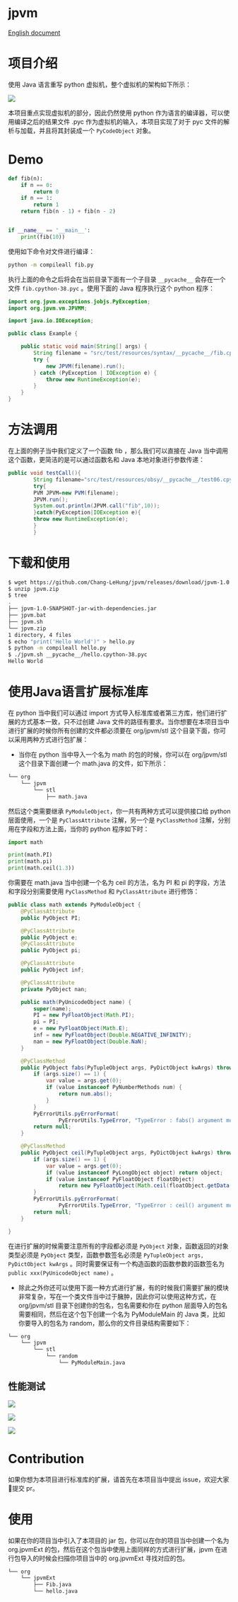 # jpvm

[English document](README_en.md)

# 项目介绍

使用 Java 语言重写 python 虚拟机，整个虚拟机的架构如下所示：

![](./docs/arch.png)

本项目重点实现虚拟机的部分，因此仍然使用 python 作为语言的编译器，可以使用编译之后的结果文件 .pyc 作为虚拟机的输入，本项目实现了对于
pyc 文件的解析与加载，并且将其封装成一个 `PyCodeObject` 对象。

# Demo

```python
def fib(n):
    if n == 0:
        return 0
    if n == 1:
        return 1
    return fib(n - 1) + fib(n - 2)


if __name__ == '__main__':
    print(fib(10))
```

使用如下命令对文件进行编译：

```bash
python -m compileall fib.py
```

执行上面的命令之后将会在当前目录下面有一个子目录  `__pycache__` 会存在一个文件 `fib.cpython-38.pyc` 。使用下面的 Java
程序执行这个 python 程序：

```java
import org.jpvm.exceptions.jobjs.PyException;
import org.jpvm.vm.JPVMM;

import java.io.IOException;

public class Example {

	public static void main(String[] args) {
		String filename = "src/test/resources/syntax/__pycache__/fib.cpython-38.pyc";
		try {
			new JPVM(filename).run();
		} catch (PyException | IOException e) {
			throw new RuntimeException(e);
		}
	}
}
```

# 方法调用

在上面的例子当中我们定义了一个函数 fib ，那么我们可以直接在 Java 当中调用这个函数，更简洁的是可以通过函数名和 Java
本地对象进行参数传递：

```java
public void testCall(){
		String filename="src/test/resources/obsy/__pycache__/test06.cpython-38.pyc";
		try{
		PVM JPVM=new PVM(filename);
		JPVM.run();
		System.out.println(JPVM.call("fib",10));
		}catch(PyException|IOException e){
		throw new RuntimeException(e);
		}
		}
```

# 下载和使用

```bash
$ wget https://github.com/Chang-LeHung/jpvm/releases/download/jpvm-1.0.0/jpvm.zip
$ unzip jpvm.zip
$ tree
.
├── jpvm-1.0-SNAPSHOT-jar-with-dependencies.jar
├── jpvm.bat
├── jpvm.sh
└── jpvm.zip
1 directory, 4 files
$ echo "print('Hello World')" > hello.py
$ python -m compileall hello.py
$ ./jpvm.sh __pycache__/hello.cpython-38.pyc
Hello World
```

# 使用Java语言扩展标准库

在 python 当中我们可以通过 import 方式导入标准库或者第三方库，他们进行扩展的方式基本一致，只不过创建 Java
文件的路径有要求。当你想要在本项目当中进行扩展的时候你所有创建的文件都必须要在 org/jpvm/stl 这个目录下面，你可以采用两种方式进行包扩展：

- 当你在 python 当中导入一个名为 math 的包的时候，你可以在 org/jpvm/stl 这个目录下面创建一个 math.java 的文件，如下所示：

```bash
└── org
    └── jpvm
        └── stl
            ├── math.java
```

然后这个类需要继承 `PyModuleObject`，你一共有两种方式可以提供接口给 python 层面使用，一个是 `PyClassAttribute`
注解，另一个是 `PyClassMethod` 注解，分别用在字段和方法上面，当你的 python 程序如下时：

```python
import math

print(math.PI)
print(math.pi)
print(math.ceil(1.3))
```

你需要在 math.java 当中创建一个名为 ceil 的方法，名为 PI 和 pi 的字段，方法和字段分别需要使用 `PyClassMethod`
和 `PyClassAttribute` 进行修饰：

```java
public class math extends PyModuleObject {
	@PyClassAttribute
	public PyObject PI;

	@PyClassAttribute
	public PyObject e;
	@PyClassAttribute
	public PyObject pi;

	@PyClassAttribute
	public PyObject inf;

	@PyClassAttribute
	private PyObject nan;

	public math(PyUnicodeObject name) {
		super(name);
		PI = new PyFloatObject(Math.PI);
		pi = PI;
		e = new PyFloatObject(Math.E);
		inf = new PyFloatObject(Double.NEGATIVE_INFINITY);
		nan = new PyFloatObject(Double.NaN);
	}

	@PyClassMethod
	public PyObject fabs(PyTupleObject args, PyDictObject kwArgs) throws PyException {
		if (args.size() == 1) {
			var value = args.get(0);
			if (value instanceof PyNumberMethods num) {
				return num.abs();
			}
		}
		PyErrorUtils.pyErrorFormat(
				PyErrorUtils.TypeError, "TypeError : fabs() argument must be a number");
		return null;
	}

	@PyClassMethod
	public PyObject ceil(PyTupleObject args, PyDictObject kwArgs) throws PyException {
		if (args.size() == 1) {
			var value = args.get(0);
			if (value instanceof PyLongObject object) return object;
			if (value instanceof PyFloatObject floatObject)
				return new PyFloatObject(Math.ceil(floatObject.getData()));
		}
		PyErrorUtils.pyErrorFormat(
				PyErrorUtils.TypeError, "TypeError : ceil() argument must be a number");
		return null;
	}

}
```

在进行扩展的时候需要注意所有的字段都必须是 `PyObject` 对象，函数返回的对象类型必须是 `PyObject`
类型，函数参数签名必须是 `PyTupleObject args, PyDictObject kwArgs`
。同时需要保证有一个构造函数的函数参数的函数签名为 `public xxx(PyUnicodeObject name)` 。

- 除此之外你还可以使用下面一种方式进行扩展，有的时候我们需要扩展的模块非常复杂，写在一个类文件当中过于臃肿，因此你可以使用这种方式，在
  org/jpvm/stl 目录下创建你的包名，包名需要和你在 python 层面导入的包名需要相同，然后在这个包下创建一个名为 PyModuleMain 的
  Java 类，比如你要导入的包名为 random，那么你的文件目录结构需要如下：

```bash
└── org
    └── jpvm
        └── stl
            └── random
                └── PyModuleMain.java
```

## 性能测试

![](docs/fs.svg)

![](docs/mc.svg)

![](docs/tc.svg)

# Contribution

如果你想为本项目进行标准库的扩展，请首先在本项目当中提出 issue，欢迎大家👏提交 pr。

# 使用

如果在你的项目当中引入了本项目的 jar 包，你可以在你的项目当中创建一个名为 org.jpvmExt 的包，然后在这个包当中使用上面同样的方式进行扩展，jpvm
在进行包导入的时候会扫描你项目当中的 org.jpvmExt 寻找对应的包。

```bash
└── org
    └── jpvmExt
        ├── Fib.java
        └── hello.java
```

